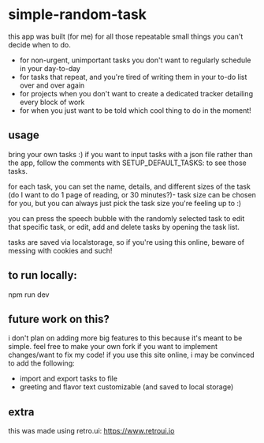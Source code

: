 # simple-random-task
this app was built (for me) for all those repeatable small things you can't decide when to do.
- for non-urgent, unimportant tasks you don't want to regularly schedule in your day-to-day
- for tasks that repeat, and you're tired of writing them in your to-do list over and over again
- for projects when you don't want to create a dedicated tracker detailing every block of work
- for when you just want to be told which cool thing to do in the moment!

## usage
bring your own tasks :) if you want to input tasks with a json file rather than the app, follow the comments with SETUP_DEFAULT_TASKS: to see those tasks.

for each task, you can set the name, details, and different sizes of the task (do I want to do 1 page of reading, or 30 minutes?)- task size can be chosen for you, but you can always just pick the task size you're feeling up to :)

you can press the speech bubble with the randomly selected task to edit that specific task, or edit, add and delete tasks by opening the task list.

tasks are saved via localstorage, so if you're using this online, beware of messing with cookies and such!

## to run locally:
npm run dev

## future work on this?
i don't plan on adding more big features to this because it's meant to be simple.
feel free to make your own fork if you want to implement changes/want to fix my code!
if you use this site online, i may be convinced to add the following:
- import and export tasks to file
- greeting and flavor text customizable (and saved to local storage)

## extra
this was made using retro.ui: https://www.retroui.io
